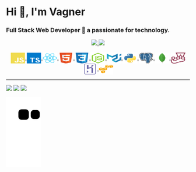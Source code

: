 <h1>Hi 👋, I'm Vagner</h1>

<h3>Full Stack Web Developer 🚀 a passionate for technology.</h3>

<div align="center">
  <a href="https://github.com/wagnerfabricio">
  <img height="180em" src="https://github-readme-stats-sigma-five.vercel.app/api?username=wagnerfabricio&show_icons=true&theme=vue-dark&include_all_commits=true&count_private=true"/>
  <img height="180em" src="https://github-readme-stats-sigma-five.vercel.app/api/top-langs/?username=wagnerfabricio&layout=compact&langs_count=7&theme=vue-dark"/>
</div>
<div style="display: inline_block" align="center"><br>
  <img align="center" alt="Javascript icon" height="30" width="40" src="https://raw.githubusercontent.com/devicons/devicon/master/icons/javascript/javascript-plain.svg">
  <img align="center" alt="Typescript icon" height="30" width="40" src="https://raw.githubusercontent.com/devicons/devicon/master/icons/typescript/typescript-plain.svg">
  <img align="center" alt="React icon" height="30" width="40" src="https://raw.githubusercontent.com/devicons/devicon/master/icons/react/react-original.svg">
  <img align="center" alt="HTML icon" height="30" width="40" src="https://raw.githubusercontent.com/devicons/devicon/master/icons/html5/html5-original.svg">
  <img align="center" alt="CSS icon" height="30" width="40" src="https://raw.githubusercontent.com/devicons/devicon/master/icons/css3/css3-original.svg">
    <img align="center" alt="NodeJS icon" height="30" width="40" src="https://raw.githubusercontent.com/devicons/devicon/master/icons/nodejs/nodejs-original.svg">
      <img align="center" alt="MaterialUI icon" height="30" width="40" src="https://raw.githubusercontent.com/devicons/devicon/master/icons/materialui/materialui-original.svg">
  <img align="center" alt="Python icon" height="30" width="40" src="https://raw.githubusercontent.com/devicons/devicon/master/icons/python/python-original.svg">
  <img align="center" alt="PostgreSQL icon" height="30" width="40" src="https://raw.githubusercontent.com/devicons/devicon/master/icons/postgresql/postgresql-original.svg">
  <img align="center" alt="MongoDB icon" height="30" width="40" src="https://raw.githubusercontent.com/devicons/devicon/master/icons/mongodb/mongodb-original.svg">
  <img align="center" alt="Jest icon" height="30" width="40" src="https://raw.githubusercontent.com/devicons/devicon/master/icons/jest/jest-plain.svg">
  <img align="center" alt="MongoDB icon" height="30" width="40" src="https://raw.githubusercontent.com/devicons/devicon/master/icons/heroku/heroku-original.svg">
  <img align="center" alt="MongoDB icon" height="30" width="40" src="https://raw.githubusercontent.com/devicons/devicon/master/icons/amazonwebservices/amazonwebservices-original.svg">
</div>

---

<div> 
  <a href = "mailto:wagnerfabricio@hotmail.com"><img src="https://img.shields.io/badge/-Gmail-%23333?style=for-the-badge&logo=gmail&logoColor=white" target="_blank"></a>
  <a href="https://www.linkedin.com/in/vagnerfabricio" target="_blank"><img src="https://img.shields.io/badge/-LinkedIn-%230077B5?style=for-the-badge&logo=linkedin&logoColor=white" target="_blank"></a>
  <a href="https://vagner-fabricio.vercel.app/" target="_blank"><img src="https://img.shields.io/badge/Portifolio-My%20personal%20portfolio%20web%20?style=for-the-badge&logo=appveyor&logoColor=white" target="_blank"></a> 
 
  ![Snake animation](https://github.com/wagnerfabricio/wagnerfabricio/blob/output/github-contribution-grid-snake.svg)
 
</div>

<!--
**wagnerfabricio/wagnerfabricio** is a ✨ _special_ ✨ repository because its `README.md` (this file) appears on your GitHub profile.

Here are some ideas to get you started:

- 🔭 I’m currently working on ...
- 🌱 I’m currently learning ...
- 👯 I’m looking to collaborate on ...
- 🤔 I’m looking for help with ...
- 💬 Ask me about ...
- 📫 How to reach me: ...
- 😄 Pronouns: ...
- ⚡ Fun fact: ...
-->
